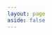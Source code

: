 ```yaml
---
layout: page
aside: false
---
```


<script setup>
import {
  VPTeamPage,
  VPTeamPageTitle,
  VPTeamMembers
} from 'vitepress/theme'

const members = [
  {
    avatar: 'https://www.github.com/wmh1024.png',
    name: 'wmh',
    title: 'Creator',
    links: [
      { icon: 'github', link: 'https://github.com/wmh1024' },
    ]
  },
  {
    avatar: 'https://www.github.com/ljx619.png',
    name: 'ljx619',
    title: 'Creator',
    links: [
      { icon: 'github', link: 'https://github.com/ljx619' },
    ]
  },
  {
    avatar: 'https://www.github.com/lihuibear4.png',
    name: 'lihuibear4',
    title: 'Developer',
    links: [
      { icon: 'github', link: 'https://github.com/lihuibear4' },
    ]
  },
  {
    avatar: 'https://www.github.com/smg1205.png',
    name: 'smg1205',
    title: 'Developer',
    links: [
      { icon: 'github', link: 'https://github.com/smg1205' },
    ]
  },
  {
    avatar: 'https://www.github.com/sdadgz.png',
    name: 'sdadgz',
    title: 'Developer',
    links: [
      { icon: 'github', link: 'https://github.com/sdadgz' },
    ]
  },
];

const Contributors = [
  {
    avatar: 'https://www.github.com/Shaogxhaha.png',
    name: 'xionger',
    links: [
      { icon: 'github', link: 'https://github.com/Shaogxhaha' },
    ]
  },
];

// 暂未启用
const Sponsors = [
  {
    avatar: 'https://www.github.com/Shaogxhaha.png',
    name: 'xionger',
  },
]

</script>

<VPTeamPage>
  <VPTeamPageTitle>
    <template #title>
      开发团队
    </template>
    <template #lead>
      运维文档：让安装、部署更简单
    </template>
  </VPTeamPageTitle>
  <VPTeamMembers
    size="small"
    :members="members"
  />
 <VPTeamPageTitle>
    <template #title>
      贡献者
    </template>
    <template #lead>
      感谢所有为了开源项目贡献的朋友
    </template>
  </VPTeamPageTitle>
  <VPTeamMembers
    size="small"
    :members="Contributors"
  />
<!--<VPTeamPageTitle>
    <template #title>
      赞助者
    </template>
    <template #lead>
      感谢赞助此开源项目的朋友，在此会公开鸣谢
    </template>
  </VPTeamPageTitle>
  <VPTeamMembers
    size="small"
    :members="Sponsors"
  />-->
</VPTeamPage>
